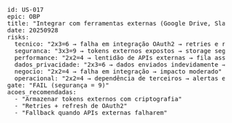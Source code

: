<pre>
id: US-017
epic: OBP
title: "Integrar com ferramentas externas (Google Drive, Slack)"
date: 20250928
risks:
  tecnico: "2x3=6 → falha em integração OAuth2 → retries e refresh"
  seguranca: "3x3=9 → tokens externos expostos → storage seguro"
  performance: "2x2=4 → lentidão de APIs externas → fila assíncrona"
  dados_privacidade: "2x3=6 → dados enviados indevidamente → scoping"
  negocio: "2x2=4 → falha em integração → impacto moderado"
  operacional: "2x2=4 → dependência de terceiros → alertas e fallback"
gate: "FAIL (segurança = 9)"
acoes_recomendadas:
  - "Armazenar tokens externos com criptografia"
  - "Retries + refresh de OAuth2"
  - "Fallback quando APIs externas falharem"
</pre>
